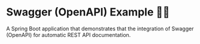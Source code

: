 # Swagger (OpenAPI) Example 🧾🚀

A Spring Boot application that demonstrates that the integration of Swagger (OpenAPI) for automatic REST API documentation.
